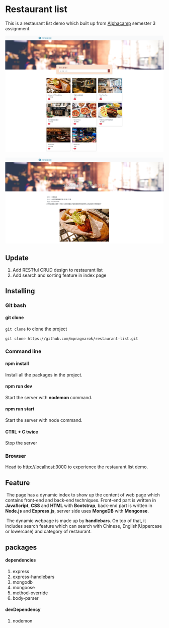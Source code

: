 # Restaurant list

This is a restaurant list demo which built up from [Alphacamp](https://tw.alphacamp.co/) semester 3 assignment.

![demo-index](./public/img/demo-index.png)

![demo-show](./public/img/demo-show.png)

## Update
1. Add RESTful CRUD design to restaurant list 
2. Add search and sorting feature in index page

## Installing

### Git bash

#### git clone

`git clone` to clone the project

```markdown
git clone https://github.com/mpragnarok/restaurant-list.git
```

### Command line

#### npm install

Install all the packages in the project.

#### npm run dev

Start the server with **nodemon** command.

#### npm run start

Start the server with node command.

#### CTRL + C twice

Stop the server

### Browser

Head to [http://localhost:3000](http://localhost:3000) to experience the restaurant list demo.

## Feature

​	The page has a dynamic index to show up the content of web page which contains front-end and back-end techniques. Front-end part is written in **JavaScript**, **CSS** and **HTML** with **Bootstrap**, back-end part is written in **Node.js** and **Express.js**, server side uses  **MongoDB** with **Mongoose**.  

​	The dynamic webpage is made up by **handlebars**. On top of that, it includes search feature which can search with Chinese, English(Uppercase or lowercase) and category of restaurant. 

## packages

#### dependencies

1. express
2. express-handlebars
3. mongodb
4. mongoose
5. method-override
6. body-parser


#### devDependency

1. nodemon